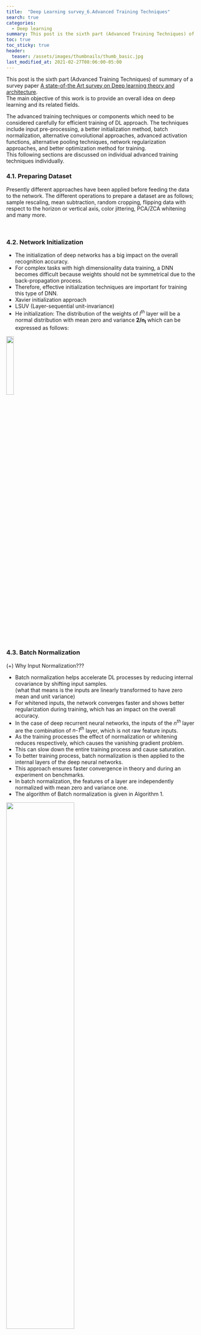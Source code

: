 ```yaml
---
title:  "Deep Learning survey_6.Advanced Training Techniques"
search: true
categories:
  - Deep learning
summary: This post is the sixth part (Advanced Training Techniques) of summary of a survey paper.
toc: true
toc_sticky: true
header:
  teaser: /assets/images/thumbnails/thumb_basic.jpg
last_modified_at: 2021-02-27T08:06:00-05:00
---
```



This post is the sixth part (Advanced Training Techniques) of summary of a survey paper
[A state-of-the Art survey on Deep learning theory and architecture](https://www.mdpi.com/2079-9292/8/3/292).  
The main objective of this work is to provide an overall idea on deep learning and its related fields.


The advanced training techniques or components which need to be considered carefully for efficient training of DL approach. The techniques include input pre-processing, a better initialization method, batch normalization, alternative convolutional approaches, advanced activation functions, alternative pooling techniques, network regularization approaches, and better optimization method for training.  
This following sections are discussed on individual advanced training techniques individually.  


### 4.1. Preparing Dataset  

Presently different approaches have been applied before feeding the data to the network. The different operations to prepare a dataset are as follows; sample rescaling, mean subtraction, random cropping, flipping data with respect to the horizon or vertical axis, color jittering, PCA/ZCA whitening and many more.  

<br>

### 4.2. Network Initialization  

- The initialization of deep networks has a big impact on the overall recognition accuracy.  
- For complex tasks with high dimensionality data training, a DNN becomes difficult because weights should not be symmetrical due to the back-propagation process.  
- Therefore, effective initialization techniques are important for training this type of DNN.  
- Xavier initialization approach  
- LSUV (Layer-sequential unit-invariance)  
- He initialization: The distribution of the weights of *l<sup>th</sup>* layer will be a normal distribution with mean zero and variance **2/n<sub>l</sub>** which can be expressed as follows:  

<p>
  <img src="/assets/images/blog/DL_survey_04.Training_Techniques/equation1.png" style="width:20%">
</p>

<br>

### 4.3. Batch Normalization  
(+) Why Input Normalization???

- Batch normalization helps accelerate DL processes by reducing internal covariance by shifting input samples.  
(what that means is the inputs are linearly transformed to have zero mean and unit variance)  
- For whitened inputs, the network converges faster and shows better regularization during training, which has an impact on the overall accuracy.  
- In the case of deep recurrent neural networks, the inputs of the *n<sup>th</sup>* layer are the combination of *n-1<sup>th</sup>* layer, which is not raw feature inputs.  
- As the training processes the effect of normalization or whitening reduces respectively, which causes the vanishing gradient problem.  
- This can slow down the entire training process and cause saturation.  
- To better training process, batch normalization is then applied to the internal layers of the deep neural networks.  
- This approach ensures faster convergence in theory and during an experiment on benchmarks.  
- In batch normalization, the features of a layer are independently normalized with mean zero and variance one.  
- The algorithm of Batch normalization is given in Algorithm 1.


<p>
  <img src="/assets/images/blog/DL_survey_04.Training_Techniques/algorithm1.png" style="width:60%">
</p>

The parameters $\gamma$ and $\beta$ are used for the scale and shift factor for the normalization values, so normalization does not only depend on layer values. If you use normalization techniques, the following criterions are recommended to consider during implementation:
- Increase the learning rate  
- Dropout (batch normalization does the same job)  
- *L<sub>2</sub>* weight regularization  
- Accelerating the learning rate decay  
- Remove Local Response Normalization (LRN) (if you used it)  
- Shuffle training sample more thoroughly  
- Useless distortion of images in the training set  


### 4.4. Alternative Convolutional Methods  

- Alternative and computationally efficient convolutional techniques that reduce the cost of multiplications by a factor of 2.5 have been proposed.  


### 4.5. Activation Function  

- The traditional Sigmoid and Tanh activation functions have been used for implementing neural network approaches in the past few decades.  
- The graphical and mathematical representation is shown in Figure 1.

<p>
  <img src="/assets/images/blog/DL_survey_04.Training_Techniques/Figure1.png" style="width:50%">
  <figcaption>Fig.1 - Activation function: (a) Sigmoid function, (b) hyperbolic transient.</figcaption>
</p>

**Sigmoid:**  
<p>
  <img src="/assets/images/blog/DL_survey_04.Training_Techniques/equation2.png" style="width:20%">
</p>

**Tanh:**  
<p>
  <img src="/assets/images/blog/DL_survey_04.Training_Techniques/equation3.png" style="width:20%">
</p>


The popular activation function called ReLU (Rectified Linear Unit) proposed in 2010 to solve the vanishing gradient problem for training deep learning approaches. The basic concept is simple to keep all the values above zero and sets all negative values to zero that is shown in Figure2.  
(The ReLU activation was first used in AlexNet)  

<p>
  <img src="/assets/images/blog/DL_survey_04.Training_Techniques/Figure2.png" style="width:30%">
  <figcaption>Fig.2 - ReLU (Rectified Linear Unit).</figcaption>
</p>

**ReLU:**  
<p>
  <img src="/assets/images/blog/DL_survey_04.Training_Techniques/equation4.png" style="width:20%">
</p>

As the activation function plays a crucial role in learning and weights for deep architectures, many researchers focus here because there is much that can be done in this area. There are several improved versions of ReLU that have been proposed, which provide even better accuracy compared to the ReLU activation function.  
- PReLU (Parametric ReLU), Leaky ReLU, ELU (Exponential Linear Unit), MELU (Multiple Exponent Linear Unit), S shape ReLU.  

**Leaky ReLU:**  
<p>
  <img src="/assets/images/blog/DL_survey_04.Training_Techniques/equation5.png" style="width:20%">
</p>
(here *a* is a constant, the value is 0.1)

**ELU:**
<p>
  <img src="/assets/images/blog/DL_survey_04.Training_Techniques/equation6.png" style="width:20%">
</p>



### 4.6. Sub-Sampling Layer or Pooling Layer  

At present, two different techniques have been used for the implementation of deep networks in the sub-sampling or pooling layer: Average and max-pooling.
- Average pooling: Used for the first time in LeNet.  
- Max pooling: Used for the fist time in AlexNet.  
- Spatial pyramid pooling, multi-scale pyramid pooling, Fractional max pooling.  

<p>
  <img src="/assets/images/blog/DL_survey_04.Training_Techniques/Figure3.png" style="width:50%">
  <figcaption>Fig.3 - Average and max-pooling operations.</figcaption>
</p>

<p>
  <img src="/assets/images/blog/DL_survey_04.Training_Techniques/Figure4.png" style="width:50%">
  <figcaption>Fig.4 - Spatial pyramid pooling.</figcaption>
</p>


### 4.7. Regularization Approaches for DL  

There are different regularization approaches that have been proposed in the past few years for deep CNN. The simplest but efficient approach called dropout was proposed by Hinton in 2012.  
**Dropout:** A randomly selected subset of activations is set to zero within a layer.  

<p>
  <img src="/assets/images/blog/DL_survey_04.Training_Techniques/Figure5.png" style="width:50%">
  <figcaption>Fig.5 - The concept of Dropout.</figcaption>
</p>

Another regularization approach is called Drop Connect.  
**Drop connect:** Instead of dropping the activation, the subset of weights within the network layers are set to zero. As a result, each layer receives the randomly selected subset of units from the immediate previous layer.



### 4.8. Optimization Methods for DL  

There are different optimization methods such as SGD, Adagrad, AdaDelta, RMSprop and Adam.

**Adagrad)**  
- The main contribution was to calculate adaptive learning rate during training. For this method, the summation of the magnitude of the gradient is considered to calculate the adaptive learning rate.  
- In the case with a large number of epoches, the summation of the magnitude of the gradient becomes large.  
- The result of this is the learning rate decreases radically, which causes the gradient to approach zero quickly.  
- The main drawback of this approach is that it causes problems during training.  
<br>
**RMSprop)**  
- Proposed considering only the magnitude of the gradient of the immediately previous iteration, which prevents the problems with Adagrad and provides better performance in some cases.  
<br>
**Adam)**  
- Proposed based on the momentum and the magnitude of the gradient for calculating and adaptive learning rate similar RMSprop.  
- Adam has improved overall accuracy and helps for efficient training with the better convergence of deep learning algorithms.  
<br>
**EVE)**
- The improved version of the Adam optimization.  
- Provides even better performance with fast and accurate convergence.  
